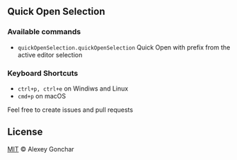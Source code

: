 ## Quick Open Selection

### Available commands

* `quickOpenSelection.quickOpenSelection` Quick Open with prefix from the active editor selection

### Keyboard Shortcuts

* `ctrl+p, ctrl+e` on Windiws and Linux
* `cmd+p` on macOS

Feel free to create issues and pull requests

## License

[MIT](https://github.com/finico/vscode-quick-open-selection/blob/master/LICENSE.md) &copy; Alexey Gonchar
